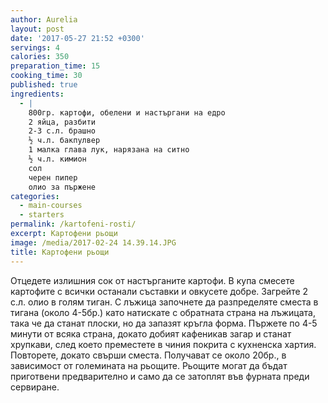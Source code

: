 ```yaml
---
author: Aurelia
layout: post
date: '2017-05-27 21:52 +0300'
servings: 4
calories: 350
preparation_time: 15
cooking_time: 30
published: true
ingredients:
  - |
    800гр. картофи, обелени и настъргани на едро
    2 яйца, разбити
    2-3 с.л. брашно
    ½ ч.л. бакпулвер
    1 малка глава лук, нарязана на ситно
    ½ ч.л. кимион
    сол
    черен пипер
    олио за пържене
categories:
  - main-courses
  - starters
permalink: /kartofeni-rosti/
excerpt: Картофени рьощи
image: /media/2017-02-24 14.39.14.JPG
title: Картофени рьощи
---
```

Отцедете излишния сок от настърганите картофи. В купа смесете картофите с всички останали съставки и овкусете добре. Загрейте 2 с.л. олио в голям тиган. С лъжица започнете да разпределяте сместа в тигана (около 4-5бр.) като натискате с обратната страна на лъжицата, така че да станат плоски, но да запазят кръгла форма. Пържете по 4-5 минути от всяка страна, докато добият кафеникав загар и станат хрупкави, след което преместете в чиния покрита с кухненска хартия. Повторете, докато свърши сместа. Получават се около 20бр., в зависимост от големината на рьощите. Рьощите могат да бъдат приготвени предварително и само да се затоплят във фурната преди сервиране.
